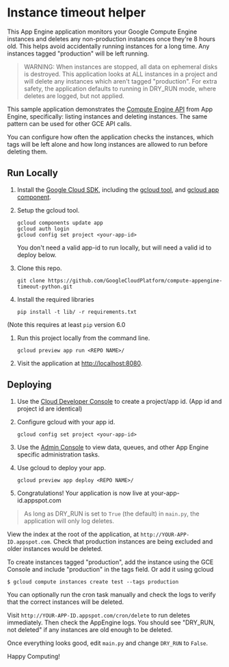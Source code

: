 Instance timeout helper
================================

This App Engine application monitors your Google Compute Engine instances and deletes any non-production instances once they're 8 hours old. This helps avoid accidentally running instances for a long time. Any instances tagged "production" will be left running.

> WARNING: When instances are stopped, all data on ephemeral disks is destroyed. This application looks at ALL instances in a project and will delete any instances which aren't tagged "production". For extra safety, the application defaults to running in DRY_RUN mode, where deletes are logged, but not applied. 

This sample application demonstrates the [Compute Engine API](https://developers.google.com/compute/docs/reference/v1beta13/) from App Engine, specifically: listing instances and deleting instances. The same pattern can be used for other GCE API calls.

You can configure how often the application checks the instances, which tags will be left alone and how long instances are allowed to run before deleting them.


## Run Locally

1. Install the [Google Cloud SDK](https://cloud.google.com/sdk/), including the [gcloud tool](https://cloud.google.com/sdk/gcloud/), and [gcloud app component](https://cloud.google.com/sdk/gcloud-app).
2. Setup the gcloud tool.

   ```
   gcloud components update app
   gcloud auth login
   gcloud config set project <your-app-id>
   ```
   You don't need a valid app-id to run locally, but will need a valid id to deploy below.
   
1. Clone this repo.

   ```
   git clone https://github.com/GoogleCloudPlatform/compute-appengine-timeout-python.git
   ```
1. Install the required libraries

   ```
   pip install -t lib/ -r requirements.txt
   ```
(Note this requires at least `pip` version 6.0

1. Run this project locally from the command line.

   ```
   gcloud preview app run <REPO NAME>/
   ```

1. Visit the application at [http://localhost:8080](http://localhost:8080).

## Deploying

1. Use the [Cloud Developer Console](https://console.developer.google.com)  to create a project/app id. (App id and project id are identical)
2. Configure gcloud with your app id.

   ```
   gcloud config set project <your-app-id>
   ```
1. Use the [Admin Console](https://appengine.google.com) to view data, queues, and other App Engine specific administration tasks.
1. Use gcloud to deploy your app.

   ```
   gcloud preview app deploy <REPO NAME>/
   ```

1. Congratulations!  Your application is now live at your-app-id.appspot.com

> As long as DRY_RUN is set to `True` (the default) in `main.py`, the application will only log deletes.

View the index at the root of the application, at `http://YOUR-APP-ID.appspot.com`.
Check that production instances are being excluded and older instances would be deleted. 

To create instances tagged "production", add the instance using the GCE Console and include "production" in the tags field. Or add it using gcloud

    $ gcloud compute instances create test --tags production

You can optionally run the cron task manually and check the logs to verify that the correct instances will be deleted. 

Visit `http://YOUR-APP-ID.appspot.com/cron/delete` to run deletes immediately. Then check the AppEngine logs. You should see "DRY_RUN, not deleted" if any instances are old enough to be deleted.

Once everything looks good, edit `main.py` and change `DRY_RUN` to `False`.

Happy Computing!
